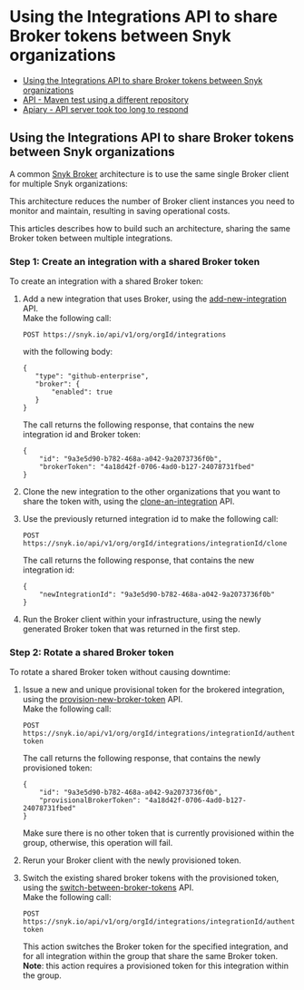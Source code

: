 # Using the Integrations API to share Broker tokens between Snyk organizations

* [ Using the Integrations API to share Broker tokens between Snyk organizations](/hc/en-us/articles/360016692397-Using-the-Integrations-API-to-share-Broker-tokens-between-Snyk-organizations)
* [ API - Maven test using a different repository](/hc/en-us/articles/360004661298-API-Maven-test-using-a-different-repository)
* [ Apiary - API server took too long to respond](/hc/en-us/articles/360004661218-Apiary-API-server-took-too-long-to-respond)

##  Using the Integrations API to share Broker tokens between Snyk organizations

A common [Snyk Broker](https://support.snyk.io/hc/en-us/sections/360001138138-Snyk-Broker) architecture is to use the same single Broker client for multiple Snyk organizations:

This architecture reduces the number of Broker client instances you need to monitor and maintain, resulting in saving operational costs.

This articles describes how to build such an architecture, sharing the same Broker token between multiple integrations.

### Step 1: Create an integration with a shared Broker token

To create an integration with a shared Broker token:

1. Add a new integration that uses Broker, using the [add-new-integration](https://snyk.docs.apiary.io/#reference/integrations/integrations/add-new-integration) API.  
   Make the following call:

   ```text
   POST https://snyk.io/api/v1/org/orgId/integrations
   ```

    with the following body:

   ```text
   {
      "type": "github-enterprise",
      "broker": {
          "enabled": true
      }
   }
   ```

    The call returns the following response, that contains the new integration id and Broker token:   


   ```text
   {
       "id": "9a3e5d90-b782-468a-a042-9a2073736f0b",
       "brokerToken": "4a18d42f-0706-4ad0-b127-24078731fbed"
   }  
   ```

2. Clone the new integration to the other organizations that you want to share the token with, using the [clone-an-integration](https://snyk.docs.apiary.io/#reference/integrations/integration-cloning/clone-an-integration-%28with-settings-and-credentials%29) API.
3. Use the previously returned integration id to make the following call:

   ```text
   POST https://snyk.io/api/v1/org/orgId/integrations/integrationId/clone
   ```

    The call returns the following response, that contains the new integration id:  


   ```text
   {
       "newIntegrationId": "9a3e5d90-b782-468a-a042-9a2073736f0b"
   }
   ```

4. Run the Broker client within your infrastructure, using the newly generated Broker token that was returned in the first step.

### Step 2: Rotate a shared Broker token

To rotate a shared Broker token without causing downtime:

1. Issue a new and unique provisional token for the brokered integration, using the [provision-new-broker-token](https://snyk.docs.apiary.io/#reference/integrations/integration-broker-token-provisioning/provision-new-broker-token) API.  
   Make the following call:

   ```text
   POST https://snyk.io/api/v1/org/orgId/integrations/integrationId/authentication/provision-token
   ```

    The call returns the following response, that contains the newly provisioned token:

   ```text
   {
       "id": "9a3e5d90-b782-468a-a042-9a2073736f0b",
       "provisionalBrokerToken": "4a18d42f-0706-4ad0-b127-24078731fbed"
   }
   ```

    Make sure there is no other token that is currently provisioned within the group, otherwise, this operation will fail.

2. Rerun your Broker client with the newly provisioned token.
3. Switch the existing shared broker tokens with the provisioned token, using the [switch-between-broker-tokens](https://snyk.docs.apiary.io/#reference/integrations/integration-broker-token-switching/switch-between-broker-tokens) API.  
   Make the following call:

   ```text
   POST https://snyk.io/api/v1/org/orgId/integrations/integrationId/authentication/switch-token
   ```

    This action switches the Broker token for the specified integration, and for all integration within the group that share the same Broker token.  
   **Note**: this action requires a provisioned token for this integration within the group.

